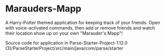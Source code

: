# Marauders-Mapp

A Harry-Potter themed application for keeping track of your friends. Open with voice-activated commands, then add or remove friends and watch their location show up on your own "Marauder's Mapp"! 

Source code for application in Parse-Starter-Project-1.12.0 (3)/ParseStarterProject/src/main/java/com/parse/starter

